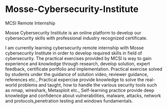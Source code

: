# Mosse-Cybersecurity-Institute
MCSI Remote Internship


Mosse Cybersecurity Institute is an online platform to develop our cybersecurity skills with professional industry recognized certificate.


I am currently learning cybersecurity remote internship with Mosse cybersecurity Institute in order to develop required skills in field of cybersecurity. The practical exercises provided by MCSI is way to gain experience and knowledge through research, develop solution, expert feedback, certificate portfolio and implementation. Practical exercise solved by students under the guidance of solution video, reviewer guidance, references etc., Practical expercise provide knowledge to solve the real-world problems and taught, how to handle the various security tools such as nmap, wireshark, Metasploit etc., Self-learning practice provide deep knowledge and confidence about vulnerabilities, malware, attacks, network and protocols,penetration testing and windows fundamentals.





